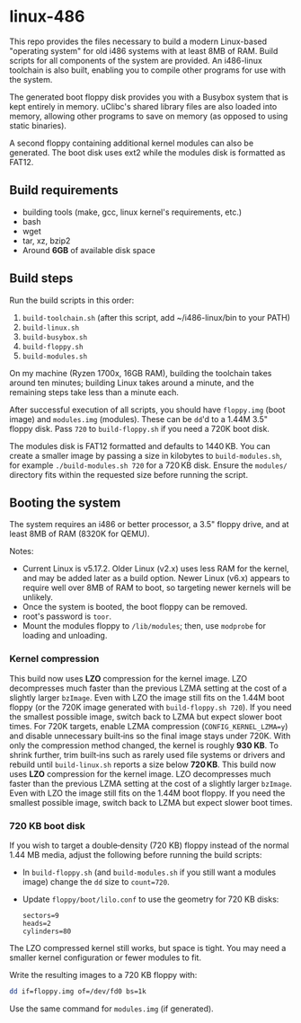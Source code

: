 # linux-486

This repo provides the files necessary to build a modern Linux-based "operating system" for old i486 systems with at least 8MB of RAM. Build scripts for all components of the system are provided. An i486-linux toolchain is also built, enabling you to compile other programs for use with the system.

The generated boot floppy disk provides you with a Busybox system that is kept entirely in memory. uClibc's shared library files are also loaded into memory, allowing other programs to save on memory (as opposed to using static binaries).

A second floppy containing additional kernel modules can also be generated. The boot disk uses ext2 while the modules disk is formatted as FAT12.


## Build requirements

* building tools (make, gcc, linux kernel's requirements, etc.)
* bash
* wget
* tar, xz, bzip2
* Around **6GB** of available disk space

## Build steps

Run the build scripts in this order:

1. `build-toolchain.sh` (after this script, add ~/i486-linux/bin to your PATH)
2. `build-linux.sh`
3. `build-busybox.sh`
4. `build-floppy.sh`
5. `build-modules.sh`

On my machine (Ryzen 1700x, 16GB RAM), building the toolchain takes around ten minutes; building Linux takes around a minute, and the remaining steps take less than a minute each.

After successful execution of all scripts, you should have `floppy.img` (boot image) and `modules.img` (modules). These can be `dd`'d to a 1.44M 3.5" floppy disk. Pass `720` to `build-floppy.sh` if you need a 720K boot disk.

The modules disk is FAT12 formatted and defaults to 1440 KB. You can create a smaller image by passing a size in kilobytes to `build-modules.sh`, for example `./build-modules.sh 720` for a 720 KB disk. Ensure the `modules/` directory fits within the requested size before running the script.

## Booting the system

The system requires an i486 or better processor, a 3.5" floppy drive, and at least 8MB of RAM (8320K for QEMU).

Notes:

* Current Linux is v5.17.2. Older Linux (v2.x) uses less RAM for the kernel, and may be added later as a build option. Newer Linux (v6.x) appears to require well over 8MB of RAM to boot, so targeting newer kernels will be unlikely.
* Once the system is booted, the boot floppy can be removed.
* root's password is `toor`.
* Mount the modules floppy to `/lib/modules`; then, use `modprobe` for loading and unloading.

### Kernel compression

This build now uses **LZO** compression for the kernel image. LZO decompresses much faster than the previous LZMA setting at the cost of a slightly larger `bzImage`. Even with LZO the image still fits on the 1.44M boot floppy (or the 720K image generated with `build-floppy.sh 720`). If you need the smallest possible image, switch back to LZMA but expect slower boot times.
For 720K targets, enable LZMA compression (`CONFIG_KERNEL_LZMA=y`) and disable unnecessary built‑ins so the final image stays under 720K. With only the compression method changed, the kernel is roughly **930&nbsp;KB**. To shrink further, trim built‑ins such as rarely used file systems or drivers and rebuild until `build-linux.sh` reports a size below **720 KB**.
This build now uses **LZO** compression for the kernel image. LZO decompresses much faster than the previous LZMA setting at the cost of a slightly larger `bzImage`. Even with LZO the image still fits on the 1.44M boot floppy. If you need the smallest possible image, switch back to LZMA but expect slower boot times.

### 720 KB boot disk

If you wish to target a double‑density (720 KB) floppy instead of the normal
1.44 MB media, adjust the following before running the build scripts:

* In `build-floppy.sh` (and `build-modules.sh` if you still want a modules
  image) change the `dd` size to `count=720`.
* Update `floppy/boot/lilo.conf` to use the geometry for 720 KB disks:

  ```
  sectors=9
  heads=2
  cylinders=80
  ```

The LZO compressed kernel still works, but space is tight. You may need a
smaller kernel configuration or fewer modules to fit.

Write the resulting images to a 720 KB floppy with:

```bash
dd if=floppy.img of=/dev/fd0 bs=1k
```

Use the same command for `modules.img` (if generated).
